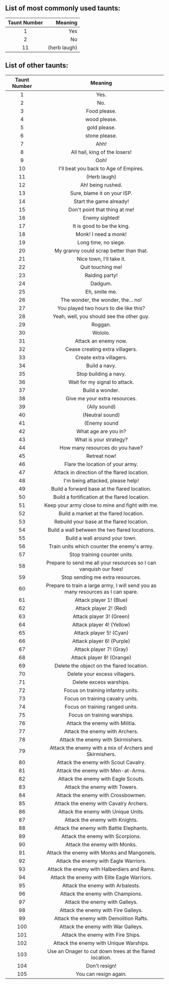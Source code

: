 List of most commonly used taunts:
----------------------------------

| Taunt Number 	| Meaning 	|
|:-------------:|--------:	|
| 1             | Yes           |
| 2        	| No            |
| 11          	| (herb laugh)  |


List of other taunts:
---------------------

| Taunt Number	| Meaning |
|:-------------:|:--------:|
| 1             | Yes.          |
| 2        	| No.           |
| 3          	| Food please.  |
| 4             | wood please.  |
| 5        	| gold please.  |
| 6          	| stone please. |
| 7             | Ahh!          |
| 8        	| All hail, king of the losers!            |
| 9          	| Ooh!  |
| 10            | I'll beat you back to Age of Empires.           |
| 11        	| (Herb laugh)  |
| 12          	| Ah! being rushed.  |
| 13            | Sure, blame it on your ISP.           |
| 14        	| Start the game already!             |
| 15          	| Don't point that thing at me!  |
| 16            | Enemy sighted!|
| 17        	| It is good to be the king.            |
| 18          	| Monk! I need a monk!  |
| 19            | Long time, no siege.|
| 20        	| My granny could scrap better than that.|
| 21          	| Nice town, I'll take it.  |
| 22            | Quit touching me!|
| 23        	| Raiding party!         |
| 24          	| Dadgum.       |
| 25            | Eh, smite me. |
| 26        	| The wonder, the wonder, the... no!|
| 27          	| You played two hours to die like this?  |
| 28            | Yeah, well, you should see the other guy.|
| 29        	| Roggan.       |
| 30          	| Wololo.       |
| 31            | Attack an enemy now.|
| 32        	| Cease creating extra villagers.|
| 33          	| Create extra villagers. |
| 34            | Build a navy. |
| 35        	| Stop building a navy.|
| 36          	| Wait for my signal to attack.  |
| 37            | Build a wonder.|
| 38        	| Give me your extra resources.|
| 39          	| (Ally sound)  |
| 40            | (Neutral sound)|
| 41        	| (Enemy sound   |
| 42          	| What age are you in?|
| 43            | What is your strategy?|
| 44        	| How many resources do you have?|
| 45          	| Retreat now!  |
| 46            | Flare the location of your army.|
| 47        	| Attack in direction of the flared location.|
| 48          	| I'm being attacked, please help!|
| 49            | Build a forward base at the flared location.|
| 50        	| Build a fortification at the flared location.|
| 51          	| Keep your army close to mine and fight with me. |
| 52            | Build a market at the flared location. 	|
| 53        	| Rebuild your base at the flared location. |
| 54          	| Build a wall between the two flared locations. 	|
| 55            | Build a wall around your town.|
| 56        	| Train units which counter the enemy's army.|
| 57          	| Stop training counter units.|
| 58            | Prepare to send me all your resources so I can vanquish our foes!|
| 59        	| Stop sending me extra resources.|
| 60          	| Prepare to train a large army, I will send you as many resources as I can spare.|
| 61            | Attack player 1! (Blue)|
| 62        	| Attack player 2! (Red) |
| 63          	| Attack player 3! (Green)|
| 64            | Attack player 4! (Yellow)|
| 65        	| Attack player 5! (Cyan)|
| 66          	| Attack player 6! (Purple)|
| 67            | Attack player 7! (Gray)|
| 68        	| Attack player 8! (Orange)|
| 69          	| Delete the object on the flared location.|
| 70            | Delete your excess villagers.|
| 71       	| Delete excess warships.|
| 72          	| Focus on training infantry units.|
| 73            | Focus on training cavalry units.|
| 74        	| Focus on training ranged units.      |
| 75          	| Focus on training warships.|
| 76            | Attack the enemy with Militia. |
| 77        	| Attack the enemy with Archers.|
| 78          	| Attack the enemy with Skirmishers.|
| 79            | Attack the enemy with a mix of Archers and Skirmishers.|
| 80        	| Attack the enemy with Scout Cavalry.|
| 81          	| Attack the enemy with Men-at-Arms.|
| 82            | Attack the enemy with Eagle Scouts. |
| 83        	| Attack the enemy with Towers.|
| 84          	| Attack the enemy with Crossbowmen.|
| 85            | Attack the enemy with Cavalry Archers. |
| 86        	| Attack the enemy with Unique Units.|
| 87          	| Attack the enemy with Knights.|
| 88            | Attack the enemy with Battle Elephants.         |
| 89        	| Attack the enemy with Scorpions.|
| 90          	| Attack the enemy with Monks.|
| 91            | Attack the enemy with Monks and Mangonels.|
| 92        	| Attack the enemy with Eagle Warriors.|
| 93          	| Attack the enemy with Halberdiers and Rams.|
| 94            | Attack the enemy with Elite Eagle Warriors.|
| 95        	| Attack the enemy with Arbalests.|
| 96          	| Attack the enemy with Champions.|
| 97            | Attack the enemy with Galleys.|
| 98        	| Attack the enemy with Fire Galleys.|
| 99          	| Attack the enemy with Demolition Rafts.          |
| 100           | Attack the enemy with War Galleys.|
| 101        	| Attack the enemy with Fire Ships.|
| 102          	| Attack the enemy with Unique Warships. |
| 103           | Use an Onager to cut down trees at the flared location.|
| 104       	| Don't resign! 	|
| 105          	| You can resign again. |

